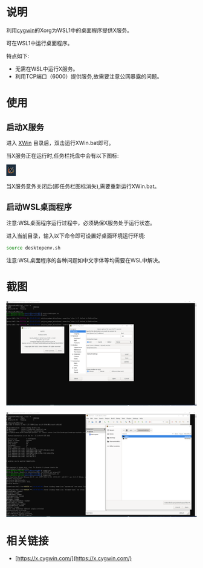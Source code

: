 # 说明

利用[cygwin](http://cygwin.org/)的Xorg为WSL1中的桌面程序提供X服务。

可在WSL1中运行桌面程序。

特点如下:

- 无需在WSL中运行X服务。
- 利用TCP端口（6000）提供服务,故需要注意公网暴露的问题。

# 使用

## 启动X服务

进入 [XWin](XWin) 目录后，双击运行XWin.bat即可。

当X服务正在运行时,任务栏托盘中会有以下图标:

![XWin](doc/XWin.png)

当X服务意外关闭后(即任务栏图标消失),需要重新运行XWin.bat。

## 启动WSL桌面程序

注意:WSL桌面程序运行过程中，必须确保X服务处于运行状态。

进入当前目录，输入以下命令即可设置好桌面环境运行环境:

```bash
source desktopenv.sh
```

注意:WSL桌面程序的各种问题如中文字体等均需要在WSL中解决。

# 截图

![putty](doc/putty.png)

![codeblocks](doc/codeblocks.png)

# 相关链接

- [https://x.cygwin.com/](https://x.cygwin.com/)